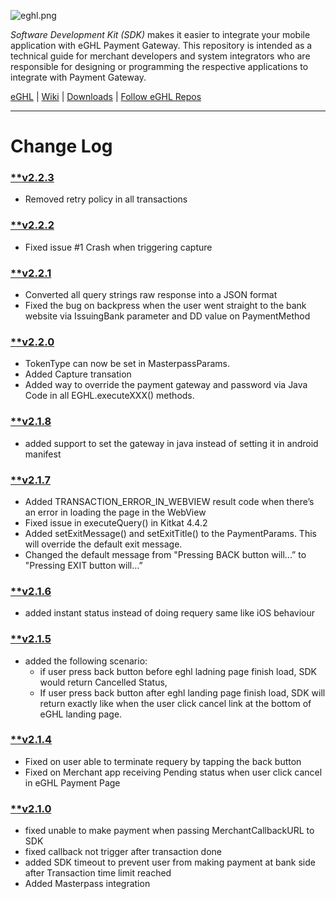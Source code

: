 ![eghl.png](http://e-ghl.com/assets/img/logo.png)

*Software Development Kit (SDK)* makes it easier to integrate your mobile application with eGHL Payment Gateway. This repository is intended as a technical guide for merchant developers and system integrators who are responsible for designing or programming the respective applications to integrate with Payment Gateway.

[eGHL](http://e-ghl.com) | [Wiki](https://bitbucket.org/eghl/android/wiki/Home) | [Downloads](https://bitbucket.org/eghl/android/downloads/?tab=tags) | [Follow eGHL Repos](https://bitbucket.org/eghl/follow)

****

# **Change Log** 
### [**v2.2.3](https://bitbucket.org/eghl/android/commits/tag/v2.2.3)
* Removed retry policy in all transactions


### [**v2.2.2](https://bitbucket.org/eghl/android/commits/tag/v2.2.2)
* Fixed issue #1 Crash when triggering capture


### [**v2.2.1](https://bitbucket.org/eghl/android/commits/tag/v2.2.1)
* Converted all query strings raw response into a JSON format
* Fixed the bug on backpress when the user went straight to the bank website via IssuingBank parameter and DD value on PaymentMethod


### [**v2.2.0](https://bitbucket.org/eghl/android/commits/tag/v2.2.0)
* TokenType can now be set in MasterpassParams.
* Added Capture transation
* Added way to override the payment gateway and password via Java Code in all EGHL.executeXXX() methods.

### [**v2.1.8](https://bitbucket.org/eghl/android/commits/tag/v2.1.8)
* added support to set the gateway in java instead of setting it in android manifest

### [**v2.1.7](https://bitbucket.org/eghl/android/commits/tag/v2.1.7)
* Added TRANSACTION_ERROR_IN_WEBVIEW result code when there’s an error in loading the page in the WebView 
* Fixed issue in executeQuery() in Kitkat 4.4.2
* Added setExitMessage() and setExitTitle() to the PaymentParams. This will override the default exit message.
* Changed the default message from "Pressing BACK button will...” to "Pressing EXIT button will…” 

### [**v2.1.6](https://bitbucket.org/eghl/android/commits/tag/v2.1.6)
* added instant status instead of doing requery same like iOS behaviour

### [**v2.1.5](https://bitbucket.org/eghl/android/commits/tag/v2.1.5)
* added the following scenario:
	* if user press back button before eghl ladning page finish load, SDK would return Cancelled Status,
	* If user press back button after eghl landing page finish load, SDK will return exactly like when the user click cancel link at the bottom of eGHL landing page.

### [**v2.1.4](https://bitbucket.org/eghl/android/commits/tag/v2.1.4)
* Fixed on user able to terminate requery by tapping the back button
* Fixed on Merchant app receiving Pending status when user click cancel in eGHL Payment Page

### [**v2.1.0](https://bitbucket.org/eghl/android/commits/tag/v2.1.0)
* fixed unable to make payment when passing MerchantCallbackURL to SDK 
* fixed callback not trigger after transaction done
* added SDK timeout to prevent user from making payment at bank side after Transaction time limit reached 
* Added Masterpass integration